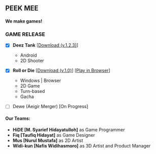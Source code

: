 ## PEEK MEE
#### We make games!


### GAME RELEASE
- [x] **Deez Tank** [[Download \(v.1.2.3)](https://www.google.com)]
    - Android
    - 2D Shooter
- [x] **Roll or Die** [[Download \(v.1.0)](https://peek-mee.itch.io/roll-or-die)] [[Play in Browser](https://peek-mee.itch.io/roll-or-die)]
    - Windows | Browser
    - 2D Game
    - Turn-based
    - Gacha
- [ ] Dewe (Aeigir Merger) [On Progress]



#### Our Teams:
* **HiDE [M. Syarief Hidayatulloh]** as Game Programmer
* **Fiq [Taufiq Hidayat]** as Game Designer
* **Mus [Nurul Mustafa]** as 2D Artist
* **Widi-kun [Nafis Widihasmoro]** as 3D Artist and Product Manager
